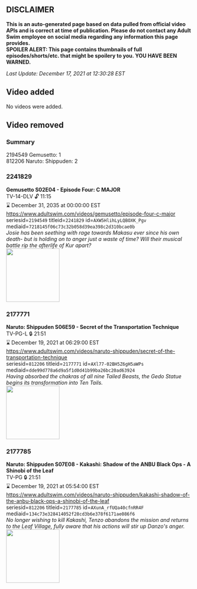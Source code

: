 ## DISCLAIMER
**This is an auto-generated page based on data pulled from official video APIs and is correct at time of publication. Please do not contact any Adult Swim employee on social media regarding any information this page provides.**  
**SPOILER ALERT: This page contains thumbnails of full episodes/shorts/etc. that might be spoilery to you. YOU HAVE BEEN WARNED.**  

_Last Update: December 17, 2021 at 12:30:28 EST_
## Video added
No videos were added.  
## Video removed
### Summary
2194549 Gemusetto: 1  
812206 Naruto: Shippuden: 2  
### 2241829
**Gemusetto S02E04 - Episode Four: C MAJOR**  
TV-14-DLV 🔓 11:15  
⌛ December 31, 2035 at 00:00:00 EST  
https://www.adultswim.com/videos/gemusetto/episode-four-c-major  
seriesid=`2194549` titleid=`2241829` id=`AXW5HlihLyLQBOXK_Pgv` mediaid=`7218145f06c73c32b058d39ea398c2d310bcae0b`  
_Josie has been seething with rage towards Makasu ever since his own death- but is holding on to anger just a waste of time? Will their musical battle rip the afterlife of Kur apart?_  
<a href="https://media.cdn.adultswim.com/uploads/20201111/thumbnails/2_2011111732516-GSMP_204_dup-20201030.jpg"><img src="https://media.cdn.adultswim.com/uploads/20201111/thumbnails/2_2011111732516-GSMP_204_dup-20201030.jpg" height="144px" /></a>
### 2177771
**Naruto: Shippuden S06E59 - Secret of the Transportation Technique**  
TV-PG-L 🔒 21:51  
⌛ December 19, 2021 at 06:29:00 EST  
https://www.adultswim.com/videos/naruto-shippuden/secret-of-the-transportation-technique  
seriesid=`812206` titleid=`2177771` id=`AXl77-02BH5Z6gH5aWPs` mediaid=`dde99d778a6d9a5f1d0d41b99ba26bc20ad63924`  
_Having absorbed the chakras of all nine Tailed Beasts, the Gedo Statue begins its transformation into Ten Tails._  
<a href="https://media.cdn.adultswim.com/uploads/20210520/thumbnails/2_215201245400-NarutoShippuden_342_SecretOfTheTransportationTechnique.png"><img src="https://media.cdn.adultswim.com/uploads/20210520/thumbnails/2_215201245400-NarutoShippuden_342_SecretOfTheTransportationTechnique.png" height="144px" /></a>
### 2177785
**Naruto: Shippuden S07E08 - Kakashi: Shadow of the ANBU Black Ops - A Shinobi of the Leaf**  
TV-PG 🔒 21:51  
⌛ December 19, 2021 at 05:54:00 EST  
https://www.adultswim.com/videos/naruto-shippuden/kakashi-shadow-of-the-anbu-black-ops-a-shinobi-of-the-leaf  
seriesid=`812206` titleid=`2177785` id=`AXunA_rfUQa40cfnRR4F` mediaid=`134c73e328414052f28cd3b6e378f6171ae086f6`  
_No longer wishing to kill Kakashi, Tenzo abandons the mission and returns to the Leaf Village, fully aware that his actions will stir up Danzo's anger._  
<a href="https://media.cdn.adultswim.com/uploads/20210902/thumbnails/2_219215996-NarutoShippuden_356_KakashiShadowOfTheANBUBlackOpsAShinobiOfTheLeaf.png"><img src="https://media.cdn.adultswim.com/uploads/20210902/thumbnails/2_219215996-NarutoShippuden_356_KakashiShadowOfTheANBUBlackOpsAShinobiOfTheLeaf.png" height="144px" /></a>
